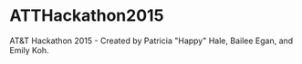 # ATTHackathon2015
AT&amp;T Hackathon 2015 - Created by Patricia "Happy" Hale, Bailee Egan, and Emily Koh.
